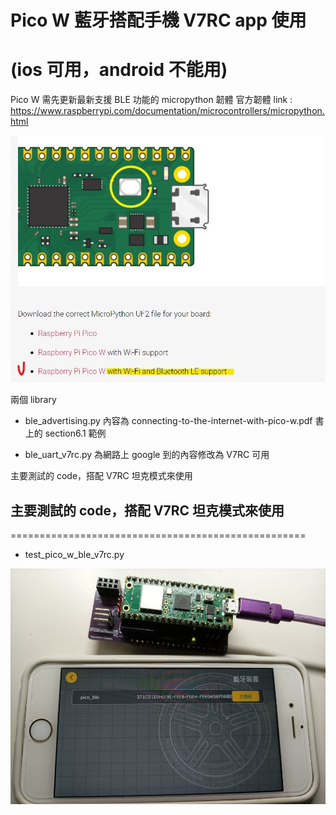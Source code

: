
   
# Pico W 藍牙搭配手機 V7RC app 使用
# (ios 可用，android 不能用) 

Pico W 需先更新最新支援 BLE 功能的 micropython 韌體
官方韌體 link : 
https://www.raspberrypi.com/documentation/microcontrollers/micropython.html

![image](pico_w_firmware.jpg)


兩個 library 
- ble_advertising.py 
內容為 connecting-to-the-internet-with-pico-w.pdf 書上的 section6.1 範例 

- ble_uart_v7rc.py
為網路上 google 到的內容修改為 V7RC 可用


主要測試的 code，搭配 V7RC 坦克模式來使用


## 主要測試的 code，搭配 V7RC 坦克模式來使用
===================================================
- test_pico_w_ble_v7rc.py

![image](example.jpg)


